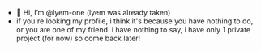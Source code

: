 - 👋 Hi, I’m @lyem-one (lyem was already taken)
- if you're looking my profile, i think it's because you have nothing to do, or you are one of my friend.
i have nothing to say, i have only 1 private project (for now) so come back later!
<!---
lyem-one/lyem-one is a ✨ special ✨ repository because its `README.md` (this file) appears on your GitHub profile.
You can click the Preview link to take a look at your changes.
--->
